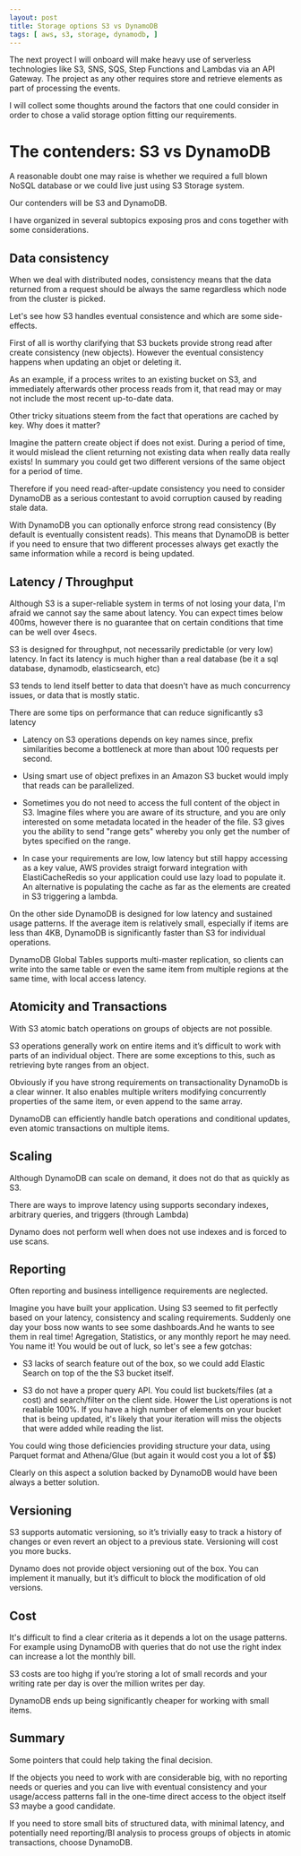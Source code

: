 ```yaml
---
layout: post
title: Storage options S3 vs DynamoDB
tags: [ aws, s3, storage, dynamodb, ]
---
```


The next proyect I will onboard will make heavy use of serverless technologies like S3, SNS, SQS, Step Functions and Lambdas via an API Gateway.  The project as any other requires store and retrieve elements as part of processing the events.

I will collect some thoughts around the factors that one could consider in order to chose a valid storage option fitting our requirements.

# The contenders: S3 vs DynamoDB

A reasonable doubt one may raise is whether we required a full blown NoSQL database or we could live just using S3 Storage system.

Our contenders will be S3 and DynamoDB.

I have organized in several subtopics exposing pros and cons together with some considerations.

## Data consistency

When we deal with distributed nodes, consistency means that the data returned from a request should be always the same regardless which node from the cluster is picked.

Let's see how S3 handles eventual consistence and which are some side-effects.

First of all is worthy clarifying that S3 buckets provide strong read after create consistency (new objects). However the eventual consistency happens when updating an objet or deleting it.

As an example, if a process writes to an existing bucket on S3, and immediately afterwards other process reads from it, that read may or may not include the most recent up-to-date data.

Other tricky situations steem from the fact that operations are cached by key. Why does it matter?  

Imagine the pattern create object if does not exist. During a period of time, it would mislead the client returning not existing data when really data really exists! In summary you could get two different versions of the same object for a period of time.

Therefore if you need read-after-update consistency you need to consider DynamoDB as a serious contestant to avoid corruption caused by reading stale data.

With DynamoDB you can optionally enforce strong read consistency (By default is eventually consistent reads). This means that DynamoDB is better if you need to ensure that two different processes always get exactly the same information while a record is being updated.

## Latency / Throughput

Although S3 is a super-reliable system in terms of not losing your data, I'm afraid we cannot say the same about latency. You can expect times below 400ms, however there is no guarantee that on certain conditions that time can be well over 4secs.

S3 is designed for throughput, not necessarily predictable (or very low) latency.
In fact its latency is much higher than a real database (be it a sql database, dynamodb, elasticsearch, etc)

S3 tends to lend itself better to data that doesn't have as much concurrency issues, or data that is mostly static.

There are some tips on performance that can reduce significantly s3 latency

+ Latency on S3 operations depends on key names since, prefix similarities become a bottleneck at more than about 100 requests per second.

+ Using smart use of object prefixes in an Amazon S3 bucket would imply that reads can be parallelized.

+ Sometimes you do not need to access the full content of the object in S3. Imagine files where you are aware of its structure, and you are only interested on some metadata located in the header of the file. S3 gives you the ability to send "range gets" whereby you only get the number of bytes specified on the range.

+ In case your requirements are low, low latency but still happy accessing as a key value, AWS provides straigt forward integration with ElastiCacheRedis so your application could use lazy load to populate it. An alternative is populating the cache as far as the elements are created in S3 triggering a lambda.

On the other side DynamoDB is designed for low latency and sustained usage patterns. If the average item is relatively small, especially if items are less than 4KB, DynamoDB is significantly faster than S3 for individual operations.

DynamoDB Global Tables supports multi-master replication, so clients can write into the same table or even the same item from multiple regions at the same time, with local access latency.

## Atomicity and Transactions

With S3 atomic batch operations on groups of objects are not possible.

S3 operations generally work on entire items and it’s difficult to work with parts of an individual object.
There are some exceptions to this, such as retrieving byte ranges from an object.

Obviously if you have strong requirements on transactionality DynamoDb is a clear winner. It also enables multiple writers modifying concurrently  properties of the same item, or even append to the same array.

DynamoDB can efficiently handle batch operations and conditional updates, even atomic transactions on multiple items.

## Scaling

Although DynamoDB can scale on demand, it does not do that as quickly as S3.

There are ways to improve latency using supports secondary indexes, arbitrary queries, and triggers (through Lambda)

Dynamo does not perform well when does not use indexes and is forced to use scans.

## Reporting

Often reporting and business intelligence requirements are neglected.

Imagine you have built your application. Using S3 seemed to fit perfectly based on your latency, consistency and scaling requirements. Suddenly one day your boss now wants to see some dashboards.And he wants to see them in real time! Agregation, Statistics, or any monthly report he may need. You name it!
You would be out of luck, so let's see a few gotchas:

+ S3 lacks of search feature out of the box, so we could add  Elastic Search on top of the the S3 bucket itself.

+ S3 do not have a proper query API. You could list buckets/files (at a cost) and search/filter on the client side. Hower the List operations is not realiable 100%. If you have a high number of elements on your bucket that is being updated, it's likely that your iteration will miss the objects that were added while reading the list.

You could wing those deficiencies providing structure your data, using Parquet format and Athena/Glue (but again it would cost you a lot of $$)

Clearly on this aspect a solution backed by DynamoDB would have been always a better solution.

## Versioning

S3 supports automatic versioning, so it’s trivially easy to track a history of changes or even revert an object to a previous state. Versioning will cost you more bucks.

Dynamo does not provide object versioning out of the box. You can implement it manually, but it’s difficult to block the modification of old versions.

## Cost

It's difficult to find a clear criteria as it depends a lot on the usage patterns. For example using DynamoDB with queries that do not use the right index can increase a lot the monthly bill.

S3 costs are too highg if you’re storing a lot of small records and your writing rate per day is over the million writes per day.

DynamoDB ends up being significantly cheaper for working with small items.

## Summary

Some pointers that could help taking the final decision.

If the objects you need to work with are considerable big, with no reporting needs or queries and you can live with eventual consistency and your usage/access patterns fall in the one-time direct access to the object itself S3 maybe a good candidate.

If you need to store small bits of structured data, with minimal latency, and potentially need reporting/BI analysis to process groups of objects in atomic transactions, choose DynamoDB.
